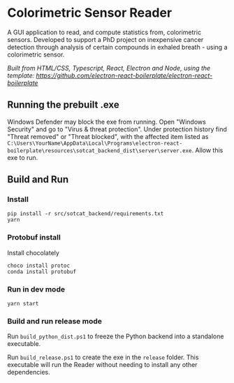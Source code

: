 # Colorimetric Sensor Reader

A GUI application to read, and compute statistics from, colorimetric sensors. Developed to support a PhD project on inexpensive cancer detection through analysis of certain compounds in exhaled breath - using a colorimetric sensor.

*Built from HTML/CSS, Typescript, React, Electron and Node, using the template: https://github.com/electron-react-boilerplate/electron-react-boilerplate*

## Running the prebuilt .exe

Windows Defender may block the exe from running. Open "Windows Security" and go to "Virus & threat protection". Under protection history find "Threat removed" or "Threat blocked", with the affected item listed as `C:\Users\YourName\AppData\Local\Programs\electron-react-boilerplate\resources\sotcat_backend_dist\server\server.exe`. Allow this exe to run.

## Build and Run

### Install

```
pip install -r src/sotcat_backend/requirements.txt
yarn
```

### Protobuf install

Install chocolately

```
choco install protoc
conda install protobuf
```

### Run in dev mode

```
yarn start
```

### Build and run release mode

Run `build_python_dist.ps1` to freeze the Python backend into a standalone executable.

Run `build_release.ps1` to create the exe in the `release` folder. This executable will run the Reader without needing to install any other dependencies.
